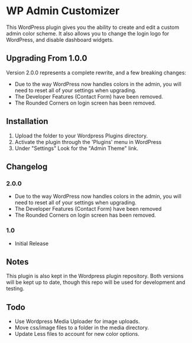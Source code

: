 # WP Admin Customizer

This WordPress plugin gives you the ability to create and edit a custom admin color scheme. It also allows you to change the login logo for WordPress, and disable dashboard widgets.

## Upgrading From 1.0.0

Version 2.0.0 represents a complete rewrite, and a few breaking changes:
* Due to the way WordPress now handles colors in the admin, you will need to reset all of your settings when upgrading.
* The Developer Features (Contact Form) have been removed.
* The Rounded Corners on login screen has been removed.

## Installation

1. Upload the folder to your Wordpress Plugins directory.
1. Activate the plugin through the 'Plugins' menu in WordPress
3. Under "Settings" Look for the "Admin Theme" link.

## Changelog

### 2.0.0
* Due to the way WordPress now handles colors in the admin, you will need to reset all of your settings when upgrading.
* The Developer Features (Contact Form) have been removed
* The Rounded Corners on login screen has been removed.

### 1.0
* Initial Release

## Notes

This plugin is also kept in the Wordpress plugin repository.  Both versions will be kept up to date, though this repo will be used for development and testing.

Todo
--------------
- Use Wordpress Media Uploader for image uploads.
- Move css/image files to a folder in the media directory.
- Update Less files to account for new color options.
